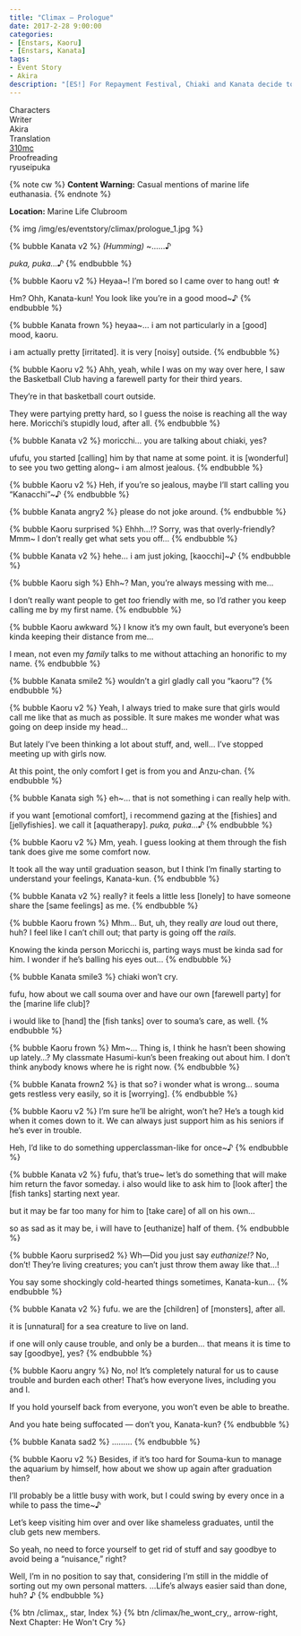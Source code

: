 ```yaml
---
title: "Climax – Prologue"
date: 2017-2-28 9:00:00
categories:
- [Enstars, Kaoru]
- [Enstars, Kanata]
tags:
- Event Story
- Akira
description: "[ES!] For Repayment Festival, Chiaki and Kanata decide to sit back and leave all the decision-making to their juniors, only to then find out that there's a problem…"
---
```

<div class="three-wrapper" style="--storyColor:#965e7d;--storyColor-rgb:150,94,125;--storyColor-h:326.8;--storyColor-s: 23%;--storyColor-l:47.8%;">
    <div class="info-area">
        <div class="info">
            <div class="info-item characters">
                <div class="label">
                    Characters
                </div>
                <div class="value">
                <a href="/categories/Enstars/Kaoru" character="Kaoru"></a>
                <a href="/categories/Enstars/Kanata" character="Kanata"></a>
                </div>
            </div>
            <div class="info-item one">
                <div class="label">
                    Writer
                </div>
                <div class="value">
                    Akira
                </div>
            </div>
            <div class="info-item two">
                <div class="label">
                    Translation
                </div>
                <div class="value">
                    <a href="/about">310mc</a>
                </div>
            </div>
            <div class="info-item three">
                <div class="label">
                   Proofreading
                </div>
                <div class="value">
                    ryuseipuka
                </div>
            </div>
        </div>
    </div>
</div>

<!-- more -->

{% note cw %}
**Content Warning:** Casual mentions of marine life euthanasia.
{% endnote %}

<div class="msr-location">
    <p><span><b>Location:</b> Marine Life Clubroom</span></p>
</div>

{% img /img/es/eventstory/climax/prologue_1.jpg %}

{% bubble Kanata v2 %}
<em><th>(Humming)</th></em> ~……♪

*puka, puka…♪*
{% endbubble %}

{% bubble Kaoru v2 %}
Heyaa~! I’m bored so I came over to hang out! ☆

Hm? Ohh, Kanata-kun! You look like you’re in a good mood~♪
{% endbubble %}

{% bubble Kanata frown %}
heyaa~… i am not particularly in a [good] mood, kaoru.

i am actually pretty [irritated]. it is very [noisy] outside.
{% endbubble %}

{% bubble Kaoru v2 %}
Ahh, yeah, while I was on my way over here, I saw the Basketball Club having a farewell party for their third years.

They’re in that basketball court outside.

They were partying pretty hard, so I guess the noise is reaching all the way here. Moricchi’s stupidly loud, after all.
{% endbubble %}

{% bubble Kanata v2 %}
moricchi… you are talking about chiaki, yes?

ufufu, you started [calling] him by that name at some point. it is [wonderful] to see you two getting along~ i am almost jealous.
{% endbubble %}

{% bubble Kaoru v2 %}
Heh, if you’re so jealous, maybe I’ll start calling you “Kanacchi”~♪
{% endbubble %}

{% bubble Kanata angry2 %}
please do not joke around.
{% endbubble %}

{% bubble Kaoru surprised %}
Ehhh…!? Sorry, was that overly-friendly? Mmm~ I don’t really get what sets you off…
{% endbubble %}

{% bubble Kanata v2 %}
hehe… i am just joking, [kaocchi]~♪
{% endbubble %}

{% bubble Kaoru sigh %}
Ehh~? Man, you’re always messing with me…

I don’t really want people to get *too* friendly with me, so I’d rather you keep calling me by my first name.
{% endbubble %}

{% bubble Kaoru awkward %}
I know it’s my own fault, but everyone’s been kinda keeping their distance from me…

I mean, not even my *family* talks to me without attaching an honorific to my name.
{% endbubble %}

{% bubble Kanata smile2 %}
wouldn’t a girl gladly call you “kaoru”?
{% endbubble %}

{% bubble Kaoru v2 %}
Yeah, I always tried to make sure that girls would call me like that as much as possible. It sure makes me wonder what was going on deep inside my head…

But lately I’ve been thinking a lot about stuff, and, well… I’ve stopped meeting up with girls now.

At this point, the only comfort I get is from you and Anzu-chan.
{% endbubble %}

{% bubble Kanata sigh %}
eh~… that is not something i can really help with.

if you want [emotional comfort], i recommend gazing at the [fishies] and [jellyfishies]. we call it [aquatherapy]. *puka, puka…♪*
{% endbubble %}

{% bubble Kaoru v2 %}
Mm, yeah. I guess looking at them through the fish tank does give me some comfort now.

It took all the way until graduation season, but I think I’m finally starting to understand your feelings, Kanata-kun.
{% endbubble %}

{% bubble Kanata v2 %}
really? it feels a little less [lonely] to have someone share the [same feelings] as me.
{% endbubble %}

{% bubble Kaoru frown %}
Mhm… But, uh, they really <em>are</em> loud out there, huh? I feel like I can’t chill out; that party is going off the *rails.*

Knowing the kinda person Moricchi is, parting ways must be kinda sad for him. I wonder if he’s balling his eyes out…
{% endbubble %}

{% bubble Kanata smile3 %}
chiaki won’t cry.

fufu, how about we call souma over and have our own [farewell party] for the [marine life club]?

i would like to [hand] the [fish tanks] over to souma’s care, as well.
{% endbubble %}

{% bubble Kaoru frown %}
Mm~… Thing is, I think he hasn’t been showing up lately…? My classmate Hasumi-kun’s been freaking out about him. I don’t think anybody knows where he is right now.
{% endbubble %}

{% bubble Kanata frown2 %}
is that so? i wonder what is wrong… souma gets restless very easily, so it is [worrying].
{% endbubble %}

{% bubble Kaoru v2 %}
I’m sure he’ll be alright, won’t he? He’s a tough kid when it comes down to it. We can always just support him as his seniors if he’s ever in trouble.

Heh, I’d like to do something upperclassman-like for once~♪
{% endbubble %}

{% bubble Kanata v2 %}
fufu, that’s true~ let’s do something that will make him return the favor someday. i also would like to ask him to [look after] the [fish tanks] starting next year.

but it may be far too many for him to [take care] of all on his own…

so as sad as it may be, i will have to [euthanize] half of them.
{% endbubble %}

{% bubble Kaoru surprised2 %}
Wh—Did you just say *euthanize!?* No, don’t! They’re living creatures; you can’t just throw them away like that…!

You say some shockingly cold-hearted things sometimes, Kanata-kun…
{% endbubble %}

{% bubble Kanata v2 %}
fufu. we are the [children] of [monsters], after all.

it is [unnatural] for a sea creature to live on land.

if one will only cause trouble, and only be a burden… that means it is time to say [goodbye], yes?
{% endbubble %}

{% bubble Kaoru angry %}
No, no! It’s completely natural for us to cause trouble and burden each other! That’s how everyone lives, including you and I.

If you hold yourself back from everyone, you won’t even be able to breathe.

And you hate being suffocated — don’t you, Kanata-kun?
{% endbubble %}

{% bubble Kanata sad2 %}
………
{% endbubble %}

{% bubble Kaoru v2 %}
Besides, if it’s too hard for Souma-kun to manage the aquarium by himself, how about we show up again after graduation then?

I’ll probably be a little busy with work, but I could swing by every once in a while to pass the time~♪

Let’s keep visiting him over and over like shameless graduates, until the club gets new members.

So yeah, no need to force yourself to get rid of stuff and say goodbye to avoid being a “nuisance,” right?

Well, I’m in no position to say that, considering I’m still in the middle of sorting out my own personal matters. …Life’s always easier said than done, huh? ♪
{% endbubble %}

<div toc>
{% btn /climax,, star, Index %}
{% btn /climax/he_wont_cry,, arrow-right, Next Chapter: He Won't Cry %}
</div>
